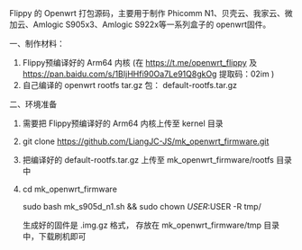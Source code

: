 Flippy 的 Openwrt 打包源码，主要用于制作 Phicomm N1、贝壳云、我家云、微加云、Amlogic S905x3、Amlogic S922x等一系列盒子的 openwrt固件。

一、制作材料：
1. Flippy预编译好的 Arm64 内核 (在 https://t.me/openwrt_flippy  及 https://pan.baidu.com/s/1BIjHHfi90Oa7Le91Q8gkOg 提取码：02im )
2. 自己编译的 openwrt rootfs tar.gz 包： default-rootfs.tar.gz 

二、环境准备
    
1. 需要把 Flippy预编译好的 Arm64 内核上传至 kernel 目录
2. git clone https://github.com/LiangJC-JS/mk_openwrt_firmware.git     
4. 把编译好的 default-rootfs.tar.gz 上传至 mk_openwrt_firmware/rootfs 目录中
5. cd mk_openwrt_firmware

   sudo bash mk_s905d_n1.sh && sudo chown $USER:$USER -R tmp/

   生成好的固件是 .img.gz 格式， 存放在 mk_openwrt_firmware/tmp 目录中，下载刷机即可

    
                 
